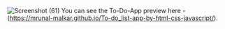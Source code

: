 ![Screenshot (61)](https://github.com/user-attachments/assets/9a6ef7fb-b6fd-4acf-9daa-946e9eae35f4)
You can see the To-Do-App preview here - (https://mrunal-malkar.github.io/To-do_list-app-by-html-css-javascript/).
